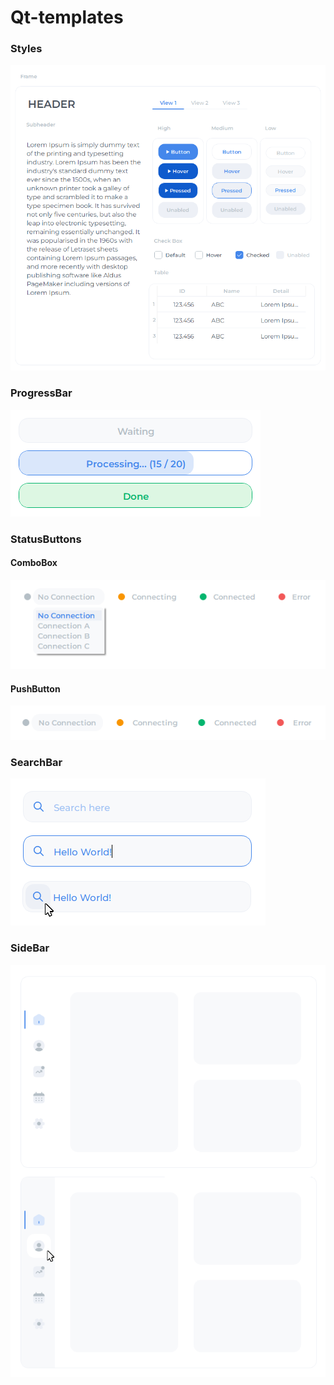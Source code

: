 # Qt-templates
 
### Styles

[![](Styles/Style.png)](https://github.com/defmylife/Qt-Inspired/blob/main/Styles/README.md)

### ProgressBar

[![](ProgressBar/ProgressBar.png)](https://github.com/defmylife/Qt-Inspired/blob/main/ProgressBar/ProgressBar.py)

### StatusButtons 

#### ComboBox
[![](StatusButtons/ComboBox.png)](https://github.com/defmylife/Qt-Inspired/blob/main/StatusButtons/ComboBox.py)

#### PushButton
[![](StatusButtons/PushButton.png)](https://github.com/defmylife/Qt-Inspired/blob/main/StatusButtons/PushButton.py)

### SearchBar

[![](SearchBar/SearchBar.png)](https://github.com/defmylife/Qt-Inspired/blob/main/SearchBar/SearchBar.py)


### SideBar

[![](SideBar/SideBar.png)](https://github.com/defmylife/Qt-Inspired/blob/main/SideBar)
